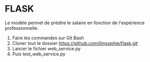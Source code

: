# FLASK 

Le modèle permet de prédire le salaire en fonction de l'expérience professionnelle. 

1. Faire les commandes sur Git Bash 
2. Cloner tout le dossier https://github.com/limsophie/flask.git
3. Lancer le fichier web_service.py 
4. Puis test_web_service.py
